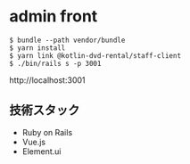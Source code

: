 # admin front

```
$ bundle --path vendor/bundle 
$ yarn install
$ yarn link @kotlin-dvd-rental/staff-client
$ ./bin/rails s -p 3001
```

http://localhost:3001

## 技術スタック

- Ruby on Rails
- Vue.js
- Element.ui

